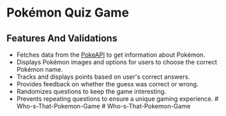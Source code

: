 # Pokémon Quiz Game

## Features And Validations

- Fetches data from the [PokeAPI](https://pokeapi.co/) to get information about Pokémon.
- Displays Pokémon images and options for users to choose the correct Pokémon name.
- Tracks and displays points based on user's correct answers.
- Provides feedback on whether the guess was correct or wrong.
- Randomizes questions to keep the game interesting.
- Prevents repeating questions to ensure a unique gaming experience.
#   W h o - s - T h a t - P o k e m o n - G a m e  
 #   W h o - s - T h a t - P o k e m o n - G a m e  
 